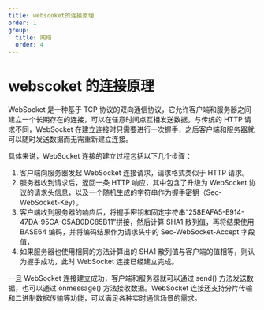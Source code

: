```yaml
---
title: webscoket的连接原理
order: 1
group:
  title: 网络
  order: 4
---
```


# webscoket 的连接原理

WebSocket 是一种基于 TCP 协议的双向通信协议，它允许客户端和服务器之间建立一个长期存在的连接，可以在任意时间点互相发送数据。与传统的 HTTP 请求不同，WebSocket 在建立连接时只需要进行一次握手，之后客户端和服务器就可以随时发送数据而无需重新建立连接。

具体来说，WebSocket 连接的建立过程包括以下几个步骤：

1. 客户端向服务器发起 WebSocket 连接请求，请求格式类似于 HTTP 请求。
2. 服务器收到请求后，返回一条 HTTP 响应，其中包含了升级为 WebSocket 协议的请求头信息，以及一个随机生成的字符串作为握手密钥（Sec-WebSocket-Key）。
3. 客户端收到服务器的响应后，将握手密钥和固定字符串“258EAFA5-E914-47DA-95CA-C5AB0DC85B11”拼接，然后计算 SHA1 散列值，再将结果使用 BASE64 编码，并将编码结果作为请求头中的 Sec-WebSocket-Accept 字段值，
4. 如果服务器也使用相同的方法计算出的 SHA1 散列值与客户端的值相等，则认为握手成功，此时 WebSocket 连接已经建立完成。

一旦 WebSocket 连接建立成功，客户端和服务器就可以通过 send() 方法发送数据，也可以通过 onmessage() 方法接收数据。WebSocket 连接还支持分片传输和二进制数据传输等功能，可以满足各种实时通信场景的需求。

